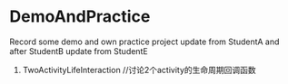 # DemoAndPractice
Record some demo and own practice project update from StudentA and after StudentB 
update from StudentE

1. TwoActivityLifeInteraction  //讨论2个activity的生命周期回调函数